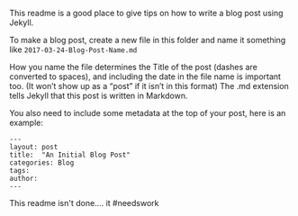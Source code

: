 This readme is a good place to give tips on how to write a blog post using Jekyll.

To make a blog post, create a new file in this folder and name it something like `2017-03-24-Blog-Post-Name.md` 

How you name the file determines the Title of the post (dashes are converted to spaces), and including the date in the file name is important too. (It won’t show up as a “post” if it isn’t in this format) The .md extension tells Jekyll that this post is written in Markdown.

You also need to include some metadata at the top of your post, here is an example:
```
---
layout: post
title:  "An Initial Blog Post"
categories: Blog
tags:
author:
---
```

This readme isn't done.... it #needswork
